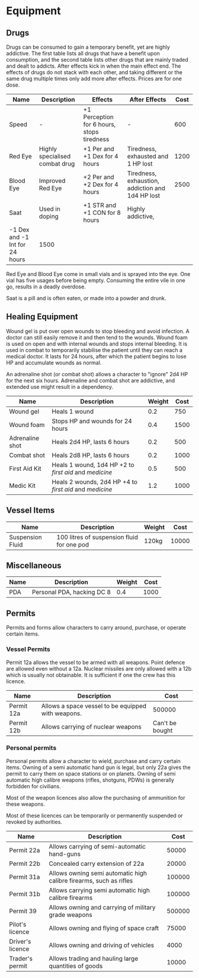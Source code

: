# Equipment

## Drugs

Drugs can be consumed to gain a temporary benefit, yet are highly addictive.
The first table lists all drugs that have a benefit upon consumption, and the
second table lists other drugs that are mainly traded and dealt to addicts.
After effects kick in when the main effect end. The effects of drugs do not
stack with each other, and taking different or the same drug multiple times only
add more after effects. Prices are for one dose.

| Name       | Description    | Effects   |  After Effects  | Cost
|------------|----------------|-----------|----------|---------
| Speed      | -              | +1 Perception for 6 hours, stops tiredness | -  | 600
| Red Eye  | Highly specialised combat drug | +1 Per and +1 Dex for 4 hours | Tiredness, exhausted and 1 HP lost | 1200
| Blood Eye | Improved Red Eye | +2 Per and +2 Dex for 4 hours | Tiredness, exhaustion, addiction and 1d4 HP lost | 2500
| Saat      | Used in doping   | +1 STR and +1 CON for 8 hours | Highly addictive,
-1 Dex and -1 Int for 24 hours | 1500

Red Eye and Blood Eye come in small vials and is sprayed into the eye. One vial
has five usages before being empty. Consuming the entire vile in one go, results
in a deadly overdose.

Saat is a pill and is often eaten, or made into a powder and drunk.

## Healing Equipment

Wound gel is put over open wounds to stop bleeding and avoid infection. A
doctor can still easily remove it and then tend to the wounds. Wound foam is
used on open and with internal wounds and stops internal bleeding. It is used
in combat to temporarily stabilise the patient until they can reach a medical
doctor. It lasts for 24 hours, after which the patient begins to lose HP and
accumulate wounds as normal.

An adrenaline shot (or combat shot) allows a character to "ignore" 2d4 HP for
the next six hours. Adrenaline and combat shot are addictive, and extended use
might result in a dependency.

| Name              | Description    | Weight | Cost
|-------------------|----------------|--------|------
| Wound gel         | Heals 1 wound  | 0.2    | 750
| Wound foam        | Stops HP and wounds for 24 hours | 0.4 | 1500
| Adrenaline shot   | Heals 2d4 HP, lasts 6 hours | 0.2 | 500
| Combat shot       | Heals 2d8 HP, lasts 6 hours | 0.2 | 1000
| First Aid Kit     | Heals 1 wound, 1d4 HP +2 to _first aid_ and _medicine_ | 0.5 | 500
| Medic Kit         | Heals 2 wounds, 2d4 HP +4 to _first aid_ and _medicine_ | 1.2 | 1000

## Vessel Items

| Name              | Description | Weight | Cost
|-------------------|-------------|--------|-----
| Suspension Fluid  | 100 litres of suspension fluid for one pod | 120kg | 10000

## Miscellaneous

| Name              | Description | Weight | Cost
|-------------------|-------------|--------|-----
| PDA               | Personal PDA, hacking DC 8 | 0.4 | 1000

## Permits

Permits and forms allow characters to carry around, purchase, or operate certain
items.

### Vessel Permits

Permit 12a allows the vessel to be armed with all weapons. Point defence are
allowed even without a 12a. Nuclear missiles are only allowed with a 12b which
is usually not obtainable. It is sufficient if one the crew has this licence.

| Name       | Description | Cost
|------------|-------------|-------
| Permit 12a | Allows a space vessel to be equipped with weapons. | 500000
| Permit 12b | Allows carrying of nuclear weapons | Can't be bought

### Personal permits

Personal permits allow a character to wield, purchase and carry certain items.
Owning of a semi automatic hand gun is legal, but only 22a gives the permit
to carry them on space stations or on planets. Owning of semi automatic high
calibre weapons (rifles, shotguns, PDWs) is generally forbidden for civilians.

Most of the weapon licences also allow the purchasing of ammunition for these
weapons.

Most of these licences can be temporarily or permanently suspended or revoked
by authorities.

| Name       | Description | Cost
|------------|-------------|-------
| Permit 22a | Allows carrying of semi-automatic hand-guns | 50000
| Permit 22b | Concealed carry extension of 22a | 20000
| Permit 31a | Allows owning semi automatic high calibre firearms, such as rifles | 100000
| Permit 31b | Allows carrying semi automatic high calibre firearms | 100000
| Permit 39  | Allows owning and carrying of military grade weapons | 500000
| Pilot's licence | Allows owning and flying of space craft | 75000
| Driver's licence | Allows owning and driving of vehicles | 4000
| Trader's permit | Allows trading and hauling large quantities of goods | 10000
